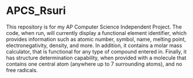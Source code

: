 # APCS_Rsuri
This repository is for my AP Computer Science Independent Project. The code, when run, will currently display a functional element identifier, which provides information such as atomic number, symbol, name, melting point, electronegativity, density, and more. In addition, it contains a molar mass calculator, that is functional for any type of compound entered in. Finally, it has structure determination capability, when provided with a molecule that contains one central atom (anywhere up to 7 surrounding atoms), and no free radicals.
